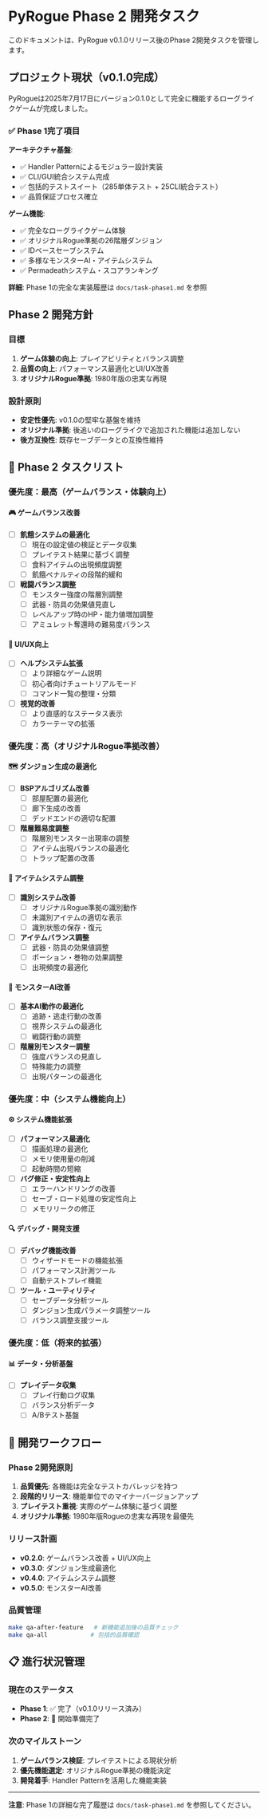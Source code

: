 # PyRogue Phase 2 開発タスク

このドキュメントは、PyRogue v0.1.0リリース後のPhase 2開発タスクを管理します。

## プロジェクト現状（v0.1.0完成）

PyRogueは2025年7月17日にバージョン0.1.0として完全に機能するローグライクゲームが完成しました。

### ✅ Phase 1完了項目

**アーキテクチャ基盤**:
- ✅ Handler Patternによるモジュラー設計実装
- ✅ CLI/GUI統合システム完成
- ✅ 包括的テストスイート（285単体テスト + 25CLI統合テスト）
- ✅ 品質保証プロセス確立

**ゲーム機能**:
- ✅ 完全なローグライクゲーム体験
- ✅ オリジナルRogue準拠の26階層ダンジョン
- ✅ IDベースセーブシステム
- ✅ 多様なモンスターAI・アイテムシステム
- ✅ Permadeathシステム・スコアランキング

**詳細**: Phase 1の完全な実装履歴は `docs/task-phase1.md` を参照

## Phase 2 開発方針

### 目標
1. **ゲーム体験の向上**: プレイアビリティとバランス調整
2. **品質の向上**: パフォーマンス最適化とUI/UX改善
3. **オリジナルRogue準拠**: 1980年版の忠実な再現

### 設計原則
- **安定性優先**: v0.1.0の堅牢な基盤を維持
- **オリジナル準拠**: 後追いのローグライクで追加された機能は追加しない
- **後方互換性**: 既存セーブデータとの互換性維持

## 🎯 Phase 2 タスクリスト

### 優先度：最高（ゲームバランス・体験向上）

#### 🎮 ゲームバランス改善
- [ ] **飢餓システムの最適化**
  - [ ] 現在の設定値の検証とデータ収集
  - [ ] プレイテスト結果に基づく調整
  - [ ] 食料アイテムの出現頻度調整
  - [ ] 飢餓ペナルティの段階的緩和

- [ ] **戦闘バランス調整**
  - [ ] モンスター強度の階層別調整
  - [ ] 武器・防具の効果値見直し
  - [ ] レベルアップ時のHP・能力値増加調整
  - [ ] アミュレット奪還時の難易度バランス

#### 🎨 UI/UX向上
- [ ] **ヘルプシステム拡張**
  - [ ] より詳細なゲーム説明
  - [ ] 初心者向けチュートリアルモード
  - [ ] コマンド一覧の整理・分類

- [ ] **視覚的改善**
  - [ ] より直感的なステータス表示
  - [ ] カラーテーマの拡張

### 優先度：高（オリジナルRogue準拠改善）

#### 🗺️ ダンジョン生成の最適化
- [ ] **BSPアルゴリズム改善**
  - [ ] 部屋配置の最適化
  - [ ] 廊下生成の改善
  - [ ] デッドエンドの適切な配置

- [ ] **階層難易度調整**
  - [ ] 階層別モンスター出現率の調整
  - [ ] アイテム出現バランスの最適化
  - [ ] トラップ配置の改善

#### 🏺 アイテムシステム調整
- [ ] **識別システム改善**
  - [ ] オリジナルRogue準拠の識別動作
  - [ ] 未識別アイテムの適切な表示
  - [ ] 識別状態の保存・復元

- [ ] **アイテムバランス調整**
  - [ ] 武器・防具の効果値調整
  - [ ] ポーション・巻物の効果調整
  - [ ] 出現頻度の最適化

#### 👹 モンスターAI改善
- [ ] **基本AI動作の最適化**
  - [ ] 追跡・逃走行動の改善
  - [ ] 視界システムの最適化
  - [ ] 戦闘行動の調整

- [ ] **階層別モンスター調整**
  - [ ] 強度バランスの見直し
  - [ ] 特殊能力の調整
  - [ ] 出現パターンの最適化

### 優先度：中（システム機能向上）

#### ⚙️ システム機能拡張
- [ ] **パフォーマンス最適化**
  - [ ] 描画処理の最適化
  - [ ] メモリ使用量の削減
  - [ ] 起動時間の短縮

- [ ] **バグ修正・安定性向上**
  - [ ] エラーハンドリングの改善
  - [ ] セーブ・ロード処理の安定性向上
  - [ ] メモリリークの修正

#### 🔍 デバッグ・開発支援
- [ ] **デバッグ機能改善**
  - [ ] ウィザードモードの機能拡張
  - [ ] パフォーマンス計測ツール
  - [ ] 自動テストプレイ機能

- [ ] **ツール・ユーティリティ**
  - [ ] セーブデータ分析ツール
  - [ ] ダンジョン生成パラメータ調整ツール
  - [ ] バランス調整支援ツール

### 優先度：低（将来的拡張）

#### 📊 データ・分析基盤
- [ ] **プレイデータ収集**
  - [ ] プレイ行動ログ収集
  - [ ] バランス分析データ
  - [ ] A/Bテスト基盤

## 🔄 開発ワークフロー

### Phase 2開発原則
1. **品質優先**: 各機能は完全なテストカバレッジを持つ
2. **段階的リリース**: 機能単位でのマイナーバージョンアップ
3. **プレイテスト重視**: 実際のゲーム体験に基づく調整
4. **オリジナル準拠**: 1980年版Rogueの忠実な再現を最優先

### リリース計画
- **v0.2.0**: ゲームバランス改善 + UI/UX向上
- **v0.3.0**: ダンジョン生成最適化
- **v0.4.0**: アイテムシステム調整
- **v0.5.0**: モンスターAI改善

### 品質管理
```bash
make qa-after-feature   # 新機能追加後の品質チェック
make qa-all            # 包括的品質確認
```

## 📋 進行状況管理

### 現在のステータス
- **Phase 1**: ✅ 完了（v0.1.0リリース済み）
- **Phase 2**: 🚀 開始準備完了

### 次のマイルストーン
1. **ゲームバランス検証**: プレイテストによる現状分析
2. **優先機能選定**: オリジナルRogue準拠の機能決定
3. **開発着手**: Handler Patternを活用した機能実装

---

**注意**: Phase 1の詳細な完了履歴は `docs/task-phase1.md` を参照してください。
